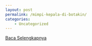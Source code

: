 ```yaml
---
layout: post
permalink: /mimpi-kepala-di-botakin/
categories:
    - Uncategorized
---
```


[Baca Selengkapnya](/07)